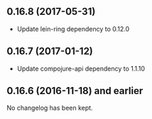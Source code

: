 ## 0.16.8 (2017-05-31)

* Update lein-ring dependency to 0.12.0

## 0.16.7 (2017-01-12)

* Update compojure-api dependency to 1.1.10

## 0.16.6 (2016-11-18) and earlier

No changelog has been kept.
